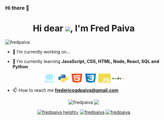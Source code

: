 
### Hi there 👋

<h1 align="center">Hi dear <img src="https://raw.githubusercontent.com/kaueMarques/kaueMarques/master/hi.gif" width="30px">, I'm Fred Paiva</h1>
<p align="left"> <img src="https://komarev.com/ghpvc/?username=fredpaiva42" alt="fredpaiva" /> </p>

- 🔭 I’m currently working on...

- 🌱 I’m currently learning **JavaScript, CSS, HTML, Node, React, SQL and Python**
<p align="center">
<img align= "center" src="https://raw.githubusercontent.com/devicons/devicon/master/icons/react/react-original-wordmark.svg" alt="react" width="40" height="30"/>
<img align= "center" src="https://raw.githubusercontent.com/devicons/devicon/master/icons/python/python-original.svg" alt="react" width="40" height="30"/>
<img align="center" alt="HTML" height="30" width="40" src="https://raw.githubusercontent.com/devicons/devicon/master/icons/html5/html5-original.svg">  
<img align="center" alt="CSS" height="30" width="40" src="https://raw.githubusercontent.com/devicons/devicon/master/icons/css3/css3-original.svg">
<img align="center" alt="JS" height="30" width="40" src="https://raw.githubusercontent.com/devicons/devicon/master/icons/javascript/javascript-plain.svg">
<img align="center" src="https://raw.githubusercontent.com/devicons/devicon/master/icons/nodejs/nodejs-original-wordmark.svg" alt="nodejs" width="40" height="30"/></p><p align="center"></p>

- 📫 How to reach me **fredericogdpaiva@gmail.com**


<p align="center">
<img align="center" src="https://github-readme-stats.vercel.app/api?username=fredpaiva42&theme=dracula&show_icons=true" alt="fredpaiva"/>
<img align="center" src="https://github-readme-stats.vercel.app/api/top-langs/?username=fredpaiva42&layout-compact&langs_count=16&theme=dracula"/></p>


<p align="center">
<a href="https://twitter.com/Fredpaiva42" target="blank"><img align="center" src="https://cdn.jsdelivr.net/npm/simple-icons@3.0.1/icons/twitter.svg" alt="fredpaiva height="40" width="30" /></a>
<a href="https://www.linkedin.com/in/FredericoGPaiva" target="blank"><img align="center" src="https://cdn.jsdelivr.net/npm/simple-icons@3.0.1/icons/linkedin.svg" alt="fredpaiva" height="40" width="30" /></a>
<a href="https://instagram.com/fredpaiva42" target="blank"><img align="center" src="https://cdn.jsdelivr.net/npm/simple-icons@3.0.1/icons/instagram.svg" alt="fredpaiva" height="40" width="30" /></a>
</p>
